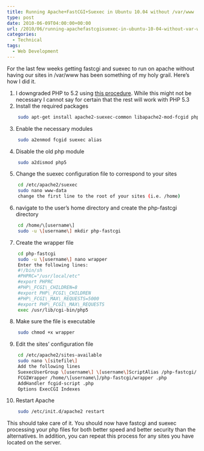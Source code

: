 ```yaml
---
title: Running Apache+FastCGI+Suexec in Ubuntu 10.04 without /var/www
type: post
date: 2010-06-09T04:00:00+00:00
url: /2010/06/running-apachefastcgisuexec-in-ubuntu-10-04-without-var-www/
categories:
  - Technical
tags:
  - Web Development
---
```


For the last few weeks getting fastcgi and suexec to run on apache without having our sites in /var/www has been something of my holy grail. Here’s how I did it.

1.  I downgraded PHP to 5.2 using [this procedure](/2010/05/php-5-2-on-ubuntu-10-04/). While this might not be necessary I cannot say for certain that the rest will work with PHP 5.3
2.  Install the required packages
``` bash
    sudo apt-get install apache2-suexec-common libapache2-mod-fcgid php5-cgi
```
3.  Enable the necessary modules
``` bash
    sudo a2enmod fcgid suexec alias
```
4.  Disable the old php module
``` bash
    sudo a2dismod php5
```
5.  Change the suexec configuration file to correspond to your sites
``` bash
    cd /etc/apache2/suexec
    sudo nano www-data
    change the first line to the root of your sites (i.e. /home)
```
6.  navigate to the user’s home directory and create the php-fastcgi directory
``` bash
    cd /home/\[username\]
    sudo -u \[username\] mkdir php-fastcgi
```
7.  Create the wrapper file
``` bash
    cd php-fastcgi
    sudo -u \[username\] nano wrapper
    Enter the following lines:
    #!/bin/sh
    #PHPRC="/usr/local/etc"
    #export PHPRC
    #PHP\_FCGI\_CHILDREN=8
    #export PHP\_FCGI\_CHILDREN
    #PHP\_FCGI\_MAX\_REQUESTS=5000
    #export PHP\_FCGI\_MAX\_REQUESTS
    exec /usr/lib/cgi-bin/php5
```
8.  Make sure the file is executable
``` bash
    sudo chmod +x wrapper
```
9.  Edit the sites’ configuration file
``` bash
    cd /etc/apache2/sites-available
    sudo nano \[sitefile\]
    Add the following lines
    SuexecUserGroup \[username\] \[username\]ScriptAlias /php-fastcgi/ /home/\[username\]/php-fastcgi/
    FCGIWrapper /home/\[username\]/php-fastcgi/wrapper .php
    AddHandler fcgid-script .php
    Options ExecCGI Indexes
```
10.  Restart Apache
``` bash
    sudo /etc/init.d/apache2 restart
```

This should take care of it. You should now have fastcgi and suexec processing your php files for both better speed and better security than the alternatives. In addition, you can repeat this process for any sites you have located on the server.